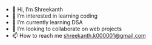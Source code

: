 - 👋 Hi, I’m Shreekanth
- 👀 I’m interested in learning coding
- 🌱 I’m currently learning DSA
- 💞️ I’m looking to collaborate on web projects
- 📫 How to reach me shreekanth.k000001@gmail.com
